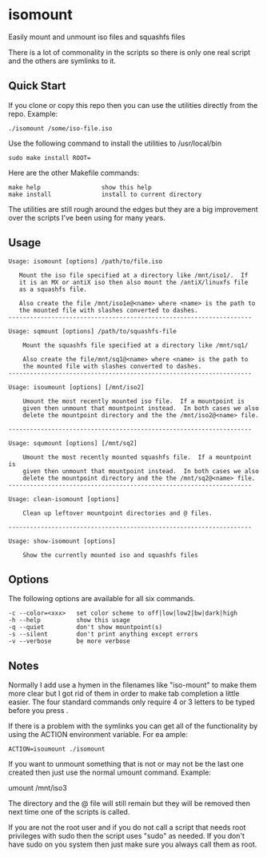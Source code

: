 # isomount
Easily mount and unmount iso files and squashfs files

There is a lot of commonality in the scripts so there is
only one real script and the others are symlinks to it.

Quick Start
-----------
If you clone or copy this repo then you can use the utilities
directly from the repo.  Example:

    ./isomount /some/iso-file.iso

Use the following command to install the utilities to /usr/local/bin

    sudo make install ROOT=

Here are the other Makefile commands:

    make help                 show this help
    make install              install to current directory

The utilities are still rough around the edges but they are a big
improvement over the scripts I've been using for many years.

Usage
-----
    Usage: isomount [options] /path/to/file.iso

       Mount the iso file specified at a directory like /mnt/iso1/.  If
       it is an MX or antiX iso then also mount the /antiX/linuxfs file
       as a squashfs file.

       Also create the file /mnt/iso1e@<name> where <name> is the path to
       the mounted file with slashes converted to dashes.
    --------------------------------------------------------------------

    Usage: sqmount [options] /path/to/squashfs-file

        Mount the squashfs file specified at a directory like /mnt/sq1/

        Also create the file/mnt/sq1@<name> where <name> is the path to
        the mounted file with slashes converted to dashes.
    --------------------------------------------------------------------

    Usage: isoumount [options] [/mnt/iso2]

        Umount the most recently mounted iso file.  If a mountpoint is
        given then unmount that mountpoint instead.  In both cases we also
        delete the mountpoint directory and the the /mnt/iso2@<name> file.

    --------------------------------------------------------------------

    Usage: squmount [options] [/mnt/sq2]

        Umount the most recently mounted squashfs file.  If a mountpoint is
        given then unmount that mountpoint instead.  In both cases we also
        delete the mountpoint directory and the the /mnt/sq2@<name> file.
    --------------------------------------------------------------------

    Usage: clean-isomount [options]

        Clean up leftover mountpoint directories and @ files.

    --------------------------------------------------------------------

    Usage: show-isomount [options]

        Show the currently mounted iso and squashfs files

Options
-------

The following options are available for all six commands.

    -c --color=<xxx>   set color scheme to off|low|low2|bw|dark|high
    -h --help          show this usage
    -q --quiet         don't show mountpoint(s)
    -s --silent        don't print anything except errors
    -v --verbose       be more verbose

Notes
-----
Normally I add use a hymen in the filenames like "iso-mount" to
make them more clear but I got rid of them in order to make
tab completion a little easier.  The four standard commands only
require 4 or 3 letters to be typed before you press <Tab>.

If there is a problem with the symlinks you can get all of the
functionality by using the ACTION environment variable.  For
ea ample:

    ACTION=isoumount ./isomount

If you want to unmount something that is not or may not be
the last one created then just use the normal umount command.
Example:

   umount /mnt/iso3

The directory and the @ file will still remain but they
will be removed then next time one of the scripts is called.

If you are not the root user and if you do not call a script that
needs root privileges with sudo then the script uses "sudo" as
needed.  If you don't have sudo on you system then just make sure
you always call them as root.
